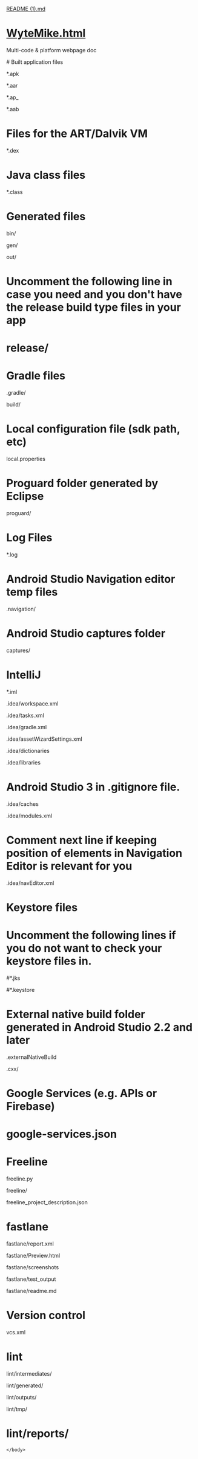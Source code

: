 [README (1).md](https://github.com/PhanTech573/wytemike.w3schools.com/files/9127143/README.1.md)
# <a href="https://wytemike.w3spaces.com/">WyteMike.html</a>
Multi-code &amp; platform webpage doc
<html>
  <body>
  # Built application files

*.apk

*.aar

*.ap_

*.aab

# Files for the ART/Dalvik VM

*.dex

# Java class files

*.class

# Generated files

bin/

gen/

out/

#  Uncomment the following line in case you need and you don't have the release build type files in your app

# release/

# Gradle files

.gradle/

build/

# Local configuration file (sdk path, etc)

local.properties

# Proguard folder generated by Eclipse

proguard/

# Log Files

*.log

# Android Studio Navigation editor temp files

.navigation/

# Android Studio captures folder

captures/

# IntelliJ

*.iml

.idea/workspace.xml

.idea/tasks.xml

.idea/gradle.xml

.idea/assetWizardSettings.xml

.idea/dictionaries

.idea/libraries

# Android Studio 3 in .gitignore file.

.idea/caches

.idea/modules.xml

# Comment next line if keeping position of elements in Navigation Editor is relevant for you

.idea/navEditor.xml

# Keystore files

# Uncomment the following lines if you do not want to check your keystore files in.

#*.jks

#*.keystore

# External native build folder generated in Android Studio 2.2 and later

.externalNativeBuild

.cxx/

# Google Services (e.g. APIs or Firebase)

# google-services.json

# Freeline

freeline.py

freeline/

freeline_project_description.json

# fastlane

fastlane/report.xml

fastlane/Preview.html

fastlane/screenshots

fastlane/test_output

fastlane/readme.md

# Version control

vcs.xml

# lint

lint/intermediates/

lint/generated/

lint/outputs/

lint/tmp/

# lint/reports/
    </body>
  </html>

